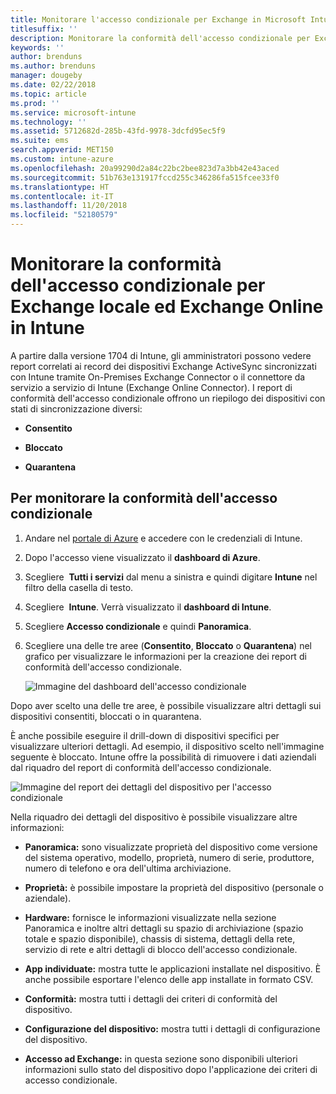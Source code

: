 ```yaml
---
title: Monitorare l'accesso condizionale per Exchange in Microsoft Intune
titlesuffix: ''
description: Monitorare la conformità dell'accesso condizionale per Exchange locale ed Exchange Online tramite il portale di Azure in Intune.
keywords: ''
author: brenduns
ms.author: brenduns
manager: dougeby
ms.date: 02/22/2018
ms.topic: article
ms.prod: ''
ms.service: microsoft-intune
ms.technology: ''
ms.assetid: 5712682d-285b-43fd-9978-3dcfd95ec5f9
ms.suite: ems
search.appverid: MET150
ms.custom: intune-azure
ms.openlocfilehash: 20a99290d2a84c22bc2bee823d7a3bb42e43aced
ms.sourcegitcommit: 51b763e131917fccd255c346286fa515fcee33f0
ms.translationtype: HT
ms.contentlocale: it-IT
ms.lasthandoff: 11/20/2018
ms.locfileid: "52180579"
---
```

# <a name="monitor-conditional-access-compliance-for-on-premises-exchange-and-exchange-online-in-intune"></a>Monitorare la conformità dell'accesso condizionale per Exchange locale ed Exchange Online in Intune

A partire dalla versione 1704 di Intune, gli amministratori possono vedere report correlati ai record dei dispositivi Exchange ActiveSync sincronizzati con Intune tramite On-Premises Exchange Connector o il connettore da servizio a servizio di Intune (Exchange Online Connector). I report di conformità dell'accesso condizionale offrono un riepilogo dei dispositivi con stati di sincronizzazione diversi:

-   **Consentito**

-   **Bloccato**

-   **Quarantena**

## <a name="to-monitor-conditional-access-compliance"></a>Per monitorare la conformità dell'accesso condizionale

1.  Andare nel [portale di Azure](https://portal.azure.com/) e accedere con le credenziali di Intune.

2.  Dopo l'accesso viene visualizzato il **dashboard di Azure**.

3.  Scegliere  **Tutti i servizi** dal menu a sinistra e quindi digitare **Intune** nel filtro della casella di testo.

4.  Scegliere  **Intune**. Verrà visualizzato il **dashboard di Intune**.

5.  Scegliere **Accesso condizionale** e quindi **Panoramica**.

6.  Scegliere una delle tre aree (**Consentito**, **Bloccato** o **Quarantena**) nel grafico per visualizzare le informazioni per la creazione dei report di conformità dell'accesso condizionale.

    ![Immagine del dashboard dell'accesso condizionale](./media/CA-reporting-intune-1.png)

Dopo aver scelto una delle tre aree, è possibile visualizzare altri dettagli sui dispositivi consentiti, bloccati o in quarantena.

È anche possibile eseguire il drill-down di dispositivi specifici per visualizzare ulteriori dettagli. Ad esempio, il dispositivo scelto nell'immagine seguente è bloccato. Intune offre la possibilità di rimuovere i dati aziendali dal riquadro del report di conformità dell'accesso condizionale.

![Immagine del report dei dettagli del dispositivo per l'accesso condizionale](./media/CA-reporting-intune-3.png)

Nella riquadro dei dettagli del dispositivo è possibile visualizzare altre informazioni:

-   **Panoramica:** sono visualizzate proprietà del dispositivo come versione del sistema operativo, modello, proprietà, numero di serie, produttore, numero di telefono e ora dell'ultima archiviazione.

-   **Proprietà:** è possibile impostare la proprietà del dispositivo (personale o aziendale).

-   **Hardware:** fornisce le informazioni visualizzate nella sezione Panoramica e inoltre altri dettagli su spazio di archiviazione (spazio totale e spazio disponibile), chassis di sistema, dettagli della rete, servizio di rete e altri dettagli di blocco dell'accesso condizionale.

-   **App individuate:** mostra tutte le applicazioni installate nel dispositivo. È anche possibile esportare l'elenco delle app installate in formato CSV.

-   **Conformità:** mostra tutti i dettagli dei criteri di conformità del dispositivo.

-   **Configurazione del dispositivo:** mostra tutti i dettagli di configurazione del dispositivo.

-   **Accesso ad Exchange:** in questa sezione sono disponibili ulteriori informazioni sullo stato del dispositivo dopo l'applicazione dei criteri di accesso condizionale.
